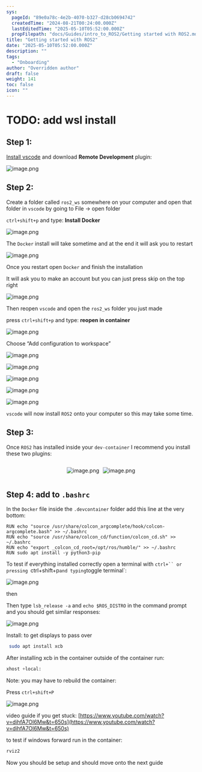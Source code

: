 ```yaml
---
sys:
  pageId: "89e0a78c-4e2b-4070-b327-d28cb0694742"
  createdTime: "2024-08-21T00:24:00.000Z"
  lastEditedTime: "2025-05-10T05:52:00.000Z"
  propFilepath: "docs/Guides/intro_to_ROS2/Getting started with ROS2.md"
title: "Getting started with ROS2"
date: "2025-05-10T05:52:00.000Z"
description: ""
tags:
  - "Onboarding"
author: "Overridden author"
draft: false
weight: 141
toc: false
icon: ""
---
```


# TODO: add wsl install

## Step 1:

[Install vscode](https://code.visualstudio.com/download) and download **Remote Development** plugin:

![image.png](https://prod-files-secure.s3.us-west-2.amazonaws.com/d518164a-d88e-44d1-a4ee-3adb3bd8bce0/efb52993-1881-4a40-b95e-6f020334f022/image.png?X-Amz-Algorithm=AWS4-HMAC-SHA256&X-Amz-Content-Sha256=UNSIGNED-PAYLOAD&X-Amz-Credential=ASIAZI2LB466Y7ZH66GJ%2F20250527%2Fus-west-2%2Fs3%2Faws4_request&X-Amz-Date=20250527T132446Z&X-Amz-Expires=3600&X-Amz-Security-Token=IQoJb3JpZ2luX2VjEJT%2F%2F%2F%2F%2F%2F%2F%2F%2F%2FwEaCXVzLXdlc3QtMiJGMEQCIDEtqC0qh1hJmi%2B9LBl47RrZoomUxR4O6jk4kVF4ucFNAiAExPxerP4OCqh1Ahna5YZtH1uYoAFPl0uSbpKZCP60lir%2FAwhdEAAaDDYzNzQyMzE4MzgwNSIMc%2BUi5tYNLxGWjvX3KtwD5jL3rhqn98JtqPsPxaAheWM19mMIeFNHz2chr5QmDFGwi8jIbar6GMuzYpbbR2wAHFAUWDz%2BWfCF%2FblpBsBDnY%2FvRuFUPGSS8El9Y7kqlu3N%2BYaFTxIZVBVawhpeLPFvBYk0jix7doO1HvK3uTmJHYANJXWu3cccRRY7WnkQ95Hj0pCTBDfk2Y46Ab8j8VFN3Fccdf8y84Yd6O%2BscLZGxNTJ70mNlZTmfYtU5YCzXiFGsenjDAsKNgIhdMEkkLAM%2BtiF211pzb9DrCj%2BxelvizQ1z0tk6sA7b5NrvAW9HtiQWw80RxZKRUNosk27UBZ6rfccdILrJ9UwaH%2BCL8FVljzAmZxEM63Qj82PjiWT3ly7t3AHAKT2%2FWOVE1iht4NEwQ92cRWdwWRDPTIHqZ504O27vG7EUP7wBVLISJJg8%2FXyx3XJB8De6DWY4es1j6EIoQqCPnk%2FJh2hU%2BwZHcIWbfoDDWyblCcs7FGOcV68EjZ1yrxttnJe1j%2F9BB5d8HN5fql8dkZkb2Tok7dTUoXDs7hTNsm3kmCbVygQPx3%2FwPyeXRF2aq%2BHToGphB8Up9vRNoygZz7SpxB9VtROsWTOB%2BqQcKHuNRb3y1qSM3klVHqQg0B5eRRMtRkecjQwj9XWwQY6pgHdiq3rKa453%2FcDxZpKGcxGFTwMq0ZEXiDCKfxhv8bmL%2BE%2BYpFJGV6W5bX%2BXRS5qC32r0N4MAMaq6aJJn3a%2F%2Fbh5J6EggkG8JsB2c9jO7bMzEUQiPL6zK72PVGoHBDhzP%2B6TgDi0dkszUtBrJzTASUyvZqEQhYhpO5v4EbxN3KnV4nWLnbJUeJpNlRz%2FjLDq7aOuP3dgU8PF7IxNO2nY8BY1j0QUZ6z&X-Amz-Signature=21c17b1d644ef7d174e843cc02e49f4cc00c00492f3a6b23cd8e41b48d338d9d&X-Amz-SignedHeaders=host&x-id=GetObject)

## Step 2:

Create a folder called `ros2_ws` somewhere on your computer and open that folder in `vscode` by going to File → open folder 

`ctrl+shift+p` and type: **Install Docker**

![image.png](https://prod-files-secure.s3.us-west-2.amazonaws.com/d518164a-d88e-44d1-a4ee-3adb3bd8bce0/2269dc0e-1cd5-47ff-bceb-c04ad9b2eab0/image.png?X-Amz-Algorithm=AWS4-HMAC-SHA256&X-Amz-Content-Sha256=UNSIGNED-PAYLOAD&X-Amz-Credential=ASIAZI2LB466Y7ZH66GJ%2F20250527%2Fus-west-2%2Fs3%2Faws4_request&X-Amz-Date=20250527T132446Z&X-Amz-Expires=3600&X-Amz-Security-Token=IQoJb3JpZ2luX2VjEJT%2F%2F%2F%2F%2F%2F%2F%2F%2F%2FwEaCXVzLXdlc3QtMiJGMEQCIDEtqC0qh1hJmi%2B9LBl47RrZoomUxR4O6jk4kVF4ucFNAiAExPxerP4OCqh1Ahna5YZtH1uYoAFPl0uSbpKZCP60lir%2FAwhdEAAaDDYzNzQyMzE4MzgwNSIMc%2BUi5tYNLxGWjvX3KtwD5jL3rhqn98JtqPsPxaAheWM19mMIeFNHz2chr5QmDFGwi8jIbar6GMuzYpbbR2wAHFAUWDz%2BWfCF%2FblpBsBDnY%2FvRuFUPGSS8El9Y7kqlu3N%2BYaFTxIZVBVawhpeLPFvBYk0jix7doO1HvK3uTmJHYANJXWu3cccRRY7WnkQ95Hj0pCTBDfk2Y46Ab8j8VFN3Fccdf8y84Yd6O%2BscLZGxNTJ70mNlZTmfYtU5YCzXiFGsenjDAsKNgIhdMEkkLAM%2BtiF211pzb9DrCj%2BxelvizQ1z0tk6sA7b5NrvAW9HtiQWw80RxZKRUNosk27UBZ6rfccdILrJ9UwaH%2BCL8FVljzAmZxEM63Qj82PjiWT3ly7t3AHAKT2%2FWOVE1iht4NEwQ92cRWdwWRDPTIHqZ504O27vG7EUP7wBVLISJJg8%2FXyx3XJB8De6DWY4es1j6EIoQqCPnk%2FJh2hU%2BwZHcIWbfoDDWyblCcs7FGOcV68EjZ1yrxttnJe1j%2F9BB5d8HN5fql8dkZkb2Tok7dTUoXDs7hTNsm3kmCbVygQPx3%2FwPyeXRF2aq%2BHToGphB8Up9vRNoygZz7SpxB9VtROsWTOB%2BqQcKHuNRb3y1qSM3klVHqQg0B5eRRMtRkecjQwj9XWwQY6pgHdiq3rKa453%2FcDxZpKGcxGFTwMq0ZEXiDCKfxhv8bmL%2BE%2BYpFJGV6W5bX%2BXRS5qC32r0N4MAMaq6aJJn3a%2F%2Fbh5J6EggkG8JsB2c9jO7bMzEUQiPL6zK72PVGoHBDhzP%2B6TgDi0dkszUtBrJzTASUyvZqEQhYhpO5v4EbxN3KnV4nWLnbJUeJpNlRz%2FjLDq7aOuP3dgU8PF7IxNO2nY8BY1j0QUZ6z&X-Amz-Signature=8ef9f46258c3f1a315fe129cf5edda89b530ab72203b03db8f36225ded046305&X-Amz-SignedHeaders=host&x-id=GetObject)

The `Docker` install will take sometime and at the end it will ask you to restart

![image.png](https://prod-files-secure.s3.us-west-2.amazonaws.com/d518164a-d88e-44d1-a4ee-3adb3bd8bce0/ed233f78-be33-4b1f-b89c-9c346c0e961e/image.png?X-Amz-Algorithm=AWS4-HMAC-SHA256&X-Amz-Content-Sha256=UNSIGNED-PAYLOAD&X-Amz-Credential=ASIAZI2LB466Y7ZH66GJ%2F20250527%2Fus-west-2%2Fs3%2Faws4_request&X-Amz-Date=20250527T132446Z&X-Amz-Expires=3600&X-Amz-Security-Token=IQoJb3JpZ2luX2VjEJT%2F%2F%2F%2F%2F%2F%2F%2F%2F%2FwEaCXVzLXdlc3QtMiJGMEQCIDEtqC0qh1hJmi%2B9LBl47RrZoomUxR4O6jk4kVF4ucFNAiAExPxerP4OCqh1Ahna5YZtH1uYoAFPl0uSbpKZCP60lir%2FAwhdEAAaDDYzNzQyMzE4MzgwNSIMc%2BUi5tYNLxGWjvX3KtwD5jL3rhqn98JtqPsPxaAheWM19mMIeFNHz2chr5QmDFGwi8jIbar6GMuzYpbbR2wAHFAUWDz%2BWfCF%2FblpBsBDnY%2FvRuFUPGSS8El9Y7kqlu3N%2BYaFTxIZVBVawhpeLPFvBYk0jix7doO1HvK3uTmJHYANJXWu3cccRRY7WnkQ95Hj0pCTBDfk2Y46Ab8j8VFN3Fccdf8y84Yd6O%2BscLZGxNTJ70mNlZTmfYtU5YCzXiFGsenjDAsKNgIhdMEkkLAM%2BtiF211pzb9DrCj%2BxelvizQ1z0tk6sA7b5NrvAW9HtiQWw80RxZKRUNosk27UBZ6rfccdILrJ9UwaH%2BCL8FVljzAmZxEM63Qj82PjiWT3ly7t3AHAKT2%2FWOVE1iht4NEwQ92cRWdwWRDPTIHqZ504O27vG7EUP7wBVLISJJg8%2FXyx3XJB8De6DWY4es1j6EIoQqCPnk%2FJh2hU%2BwZHcIWbfoDDWyblCcs7FGOcV68EjZ1yrxttnJe1j%2F9BB5d8HN5fql8dkZkb2Tok7dTUoXDs7hTNsm3kmCbVygQPx3%2FwPyeXRF2aq%2BHToGphB8Up9vRNoygZz7SpxB9VtROsWTOB%2BqQcKHuNRb3y1qSM3klVHqQg0B5eRRMtRkecjQwj9XWwQY6pgHdiq3rKa453%2FcDxZpKGcxGFTwMq0ZEXiDCKfxhv8bmL%2BE%2BYpFJGV6W5bX%2BXRS5qC32r0N4MAMaq6aJJn3a%2F%2Fbh5J6EggkG8JsB2c9jO7bMzEUQiPL6zK72PVGoHBDhzP%2B6TgDi0dkszUtBrJzTASUyvZqEQhYhpO5v4EbxN3KnV4nWLnbJUeJpNlRz%2FjLDq7aOuP3dgU8PF7IxNO2nY8BY1j0QUZ6z&X-Amz-Signature=99c16738d809d1e69650c9eb35be0a5a2e7f6564c901c2bcd23c60c5e454dfc7&X-Amz-SignedHeaders=host&x-id=GetObject)

Once you restart open `Docker` and finish the installation

It will ask you to make an account but you can just press skip on the top right

![image.png](https://prod-files-secure.s3.us-west-2.amazonaws.com/d518164a-d88e-44d1-a4ee-3adb3bd8bce0/21010ad9-1659-4fd9-9f59-9932a09b2a3d/image.png?X-Amz-Algorithm=AWS4-HMAC-SHA256&X-Amz-Content-Sha256=UNSIGNED-PAYLOAD&X-Amz-Credential=ASIAZI2LB466Y7ZH66GJ%2F20250527%2Fus-west-2%2Fs3%2Faws4_request&X-Amz-Date=20250527T132446Z&X-Amz-Expires=3600&X-Amz-Security-Token=IQoJb3JpZ2luX2VjEJT%2F%2F%2F%2F%2F%2F%2F%2F%2F%2FwEaCXVzLXdlc3QtMiJGMEQCIDEtqC0qh1hJmi%2B9LBl47RrZoomUxR4O6jk4kVF4ucFNAiAExPxerP4OCqh1Ahna5YZtH1uYoAFPl0uSbpKZCP60lir%2FAwhdEAAaDDYzNzQyMzE4MzgwNSIMc%2BUi5tYNLxGWjvX3KtwD5jL3rhqn98JtqPsPxaAheWM19mMIeFNHz2chr5QmDFGwi8jIbar6GMuzYpbbR2wAHFAUWDz%2BWfCF%2FblpBsBDnY%2FvRuFUPGSS8El9Y7kqlu3N%2BYaFTxIZVBVawhpeLPFvBYk0jix7doO1HvK3uTmJHYANJXWu3cccRRY7WnkQ95Hj0pCTBDfk2Y46Ab8j8VFN3Fccdf8y84Yd6O%2BscLZGxNTJ70mNlZTmfYtU5YCzXiFGsenjDAsKNgIhdMEkkLAM%2BtiF211pzb9DrCj%2BxelvizQ1z0tk6sA7b5NrvAW9HtiQWw80RxZKRUNosk27UBZ6rfccdILrJ9UwaH%2BCL8FVljzAmZxEM63Qj82PjiWT3ly7t3AHAKT2%2FWOVE1iht4NEwQ92cRWdwWRDPTIHqZ504O27vG7EUP7wBVLISJJg8%2FXyx3XJB8De6DWY4es1j6EIoQqCPnk%2FJh2hU%2BwZHcIWbfoDDWyblCcs7FGOcV68EjZ1yrxttnJe1j%2F9BB5d8HN5fql8dkZkb2Tok7dTUoXDs7hTNsm3kmCbVygQPx3%2FwPyeXRF2aq%2BHToGphB8Up9vRNoygZz7SpxB9VtROsWTOB%2BqQcKHuNRb3y1qSM3klVHqQg0B5eRRMtRkecjQwj9XWwQY6pgHdiq3rKa453%2FcDxZpKGcxGFTwMq0ZEXiDCKfxhv8bmL%2BE%2BYpFJGV6W5bX%2BXRS5qC32r0N4MAMaq6aJJn3a%2F%2Fbh5J6EggkG8JsB2c9jO7bMzEUQiPL6zK72PVGoHBDhzP%2B6TgDi0dkszUtBrJzTASUyvZqEQhYhpO5v4EbxN3KnV4nWLnbJUeJpNlRz%2FjLDq7aOuP3dgU8PF7IxNO2nY8BY1j0QUZ6z&X-Amz-Signature=b819cf40d87e32d5ce663cc6b4eea0a69176fccd2956683e7856e28ef5333f0d&X-Amz-SignedHeaders=host&x-id=GetObject)

Then reopen `vscode` and open the `ros2_ws` folder you just made

press `ctrl+shift+p` and type: **reopen in container**

![image.png](https://prod-files-secure.s3.us-west-2.amazonaws.com/d518164a-d88e-44d1-a4ee-3adb3bd8bce0/4e93b8c2-41ad-488c-8095-c74205196118/image.png?X-Amz-Algorithm=AWS4-HMAC-SHA256&X-Amz-Content-Sha256=UNSIGNED-PAYLOAD&X-Amz-Credential=ASIAZI2LB466Y7ZH66GJ%2F20250527%2Fus-west-2%2Fs3%2Faws4_request&X-Amz-Date=20250527T132446Z&X-Amz-Expires=3600&X-Amz-Security-Token=IQoJb3JpZ2luX2VjEJT%2F%2F%2F%2F%2F%2F%2F%2F%2F%2FwEaCXVzLXdlc3QtMiJGMEQCIDEtqC0qh1hJmi%2B9LBl47RrZoomUxR4O6jk4kVF4ucFNAiAExPxerP4OCqh1Ahna5YZtH1uYoAFPl0uSbpKZCP60lir%2FAwhdEAAaDDYzNzQyMzE4MzgwNSIMc%2BUi5tYNLxGWjvX3KtwD5jL3rhqn98JtqPsPxaAheWM19mMIeFNHz2chr5QmDFGwi8jIbar6GMuzYpbbR2wAHFAUWDz%2BWfCF%2FblpBsBDnY%2FvRuFUPGSS8El9Y7kqlu3N%2BYaFTxIZVBVawhpeLPFvBYk0jix7doO1HvK3uTmJHYANJXWu3cccRRY7WnkQ95Hj0pCTBDfk2Y46Ab8j8VFN3Fccdf8y84Yd6O%2BscLZGxNTJ70mNlZTmfYtU5YCzXiFGsenjDAsKNgIhdMEkkLAM%2BtiF211pzb9DrCj%2BxelvizQ1z0tk6sA7b5NrvAW9HtiQWw80RxZKRUNosk27UBZ6rfccdILrJ9UwaH%2BCL8FVljzAmZxEM63Qj82PjiWT3ly7t3AHAKT2%2FWOVE1iht4NEwQ92cRWdwWRDPTIHqZ504O27vG7EUP7wBVLISJJg8%2FXyx3XJB8De6DWY4es1j6EIoQqCPnk%2FJh2hU%2BwZHcIWbfoDDWyblCcs7FGOcV68EjZ1yrxttnJe1j%2F9BB5d8HN5fql8dkZkb2Tok7dTUoXDs7hTNsm3kmCbVygQPx3%2FwPyeXRF2aq%2BHToGphB8Up9vRNoygZz7SpxB9VtROsWTOB%2BqQcKHuNRb3y1qSM3klVHqQg0B5eRRMtRkecjQwj9XWwQY6pgHdiq3rKa453%2FcDxZpKGcxGFTwMq0ZEXiDCKfxhv8bmL%2BE%2BYpFJGV6W5bX%2BXRS5qC32r0N4MAMaq6aJJn3a%2F%2Fbh5J6EggkG8JsB2c9jO7bMzEUQiPL6zK72PVGoHBDhzP%2B6TgDi0dkszUtBrJzTASUyvZqEQhYhpO5v4EbxN3KnV4nWLnbJUeJpNlRz%2FjLDq7aOuP3dgU8PF7IxNO2nY8BY1j0QUZ6z&X-Amz-Signature=95e6cbcaebe23dfbe3bdc21b3b091e419e450662a59d579d359489e57c6d04b6&X-Amz-SignedHeaders=host&x-id=GetObject)

Choose “Add configuration to workspace”

![image.png](https://prod-files-secure.s3.us-west-2.amazonaws.com/d518164a-d88e-44d1-a4ee-3adb3bd8bce0/9560b282-5060-4989-ba37-97e7b2c22476/image.png?X-Amz-Algorithm=AWS4-HMAC-SHA256&X-Amz-Content-Sha256=UNSIGNED-PAYLOAD&X-Amz-Credential=ASIAZI2LB466Y7ZH66GJ%2F20250527%2Fus-west-2%2Fs3%2Faws4_request&X-Amz-Date=20250527T132446Z&X-Amz-Expires=3600&X-Amz-Security-Token=IQoJb3JpZ2luX2VjEJT%2F%2F%2F%2F%2F%2F%2F%2F%2F%2FwEaCXVzLXdlc3QtMiJGMEQCIDEtqC0qh1hJmi%2B9LBl47RrZoomUxR4O6jk4kVF4ucFNAiAExPxerP4OCqh1Ahna5YZtH1uYoAFPl0uSbpKZCP60lir%2FAwhdEAAaDDYzNzQyMzE4MzgwNSIMc%2BUi5tYNLxGWjvX3KtwD5jL3rhqn98JtqPsPxaAheWM19mMIeFNHz2chr5QmDFGwi8jIbar6GMuzYpbbR2wAHFAUWDz%2BWfCF%2FblpBsBDnY%2FvRuFUPGSS8El9Y7kqlu3N%2BYaFTxIZVBVawhpeLPFvBYk0jix7doO1HvK3uTmJHYANJXWu3cccRRY7WnkQ95Hj0pCTBDfk2Y46Ab8j8VFN3Fccdf8y84Yd6O%2BscLZGxNTJ70mNlZTmfYtU5YCzXiFGsenjDAsKNgIhdMEkkLAM%2BtiF211pzb9DrCj%2BxelvizQ1z0tk6sA7b5NrvAW9HtiQWw80RxZKRUNosk27UBZ6rfccdILrJ9UwaH%2BCL8FVljzAmZxEM63Qj82PjiWT3ly7t3AHAKT2%2FWOVE1iht4NEwQ92cRWdwWRDPTIHqZ504O27vG7EUP7wBVLISJJg8%2FXyx3XJB8De6DWY4es1j6EIoQqCPnk%2FJh2hU%2BwZHcIWbfoDDWyblCcs7FGOcV68EjZ1yrxttnJe1j%2F9BB5d8HN5fql8dkZkb2Tok7dTUoXDs7hTNsm3kmCbVygQPx3%2FwPyeXRF2aq%2BHToGphB8Up9vRNoygZz7SpxB9VtROsWTOB%2BqQcKHuNRb3y1qSM3klVHqQg0B5eRRMtRkecjQwj9XWwQY6pgHdiq3rKa453%2FcDxZpKGcxGFTwMq0ZEXiDCKfxhv8bmL%2BE%2BYpFJGV6W5bX%2BXRS5qC32r0N4MAMaq6aJJn3a%2F%2Fbh5J6EggkG8JsB2c9jO7bMzEUQiPL6zK72PVGoHBDhzP%2B6TgDi0dkszUtBrJzTASUyvZqEQhYhpO5v4EbxN3KnV4nWLnbJUeJpNlRz%2FjLDq7aOuP3dgU8PF7IxNO2nY8BY1j0QUZ6z&X-Amz-Signature=3d97df6ee66ec187739742893deb178b3653b1ce13742004e571361bc7df0de3&X-Amz-SignedHeaders=host&x-id=GetObject)

![image.png](https://prod-files-secure.s3.us-west-2.amazonaws.com/d518164a-d88e-44d1-a4ee-3adb3bd8bce0/2ee63f81-886b-48e8-a553-dc6e5eac99e4/image.png?X-Amz-Algorithm=AWS4-HMAC-SHA256&X-Amz-Content-Sha256=UNSIGNED-PAYLOAD&X-Amz-Credential=ASIAZI2LB466Y7ZH66GJ%2F20250527%2Fus-west-2%2Fs3%2Faws4_request&X-Amz-Date=20250527T132446Z&X-Amz-Expires=3600&X-Amz-Security-Token=IQoJb3JpZ2luX2VjEJT%2F%2F%2F%2F%2F%2F%2F%2F%2F%2FwEaCXVzLXdlc3QtMiJGMEQCIDEtqC0qh1hJmi%2B9LBl47RrZoomUxR4O6jk4kVF4ucFNAiAExPxerP4OCqh1Ahna5YZtH1uYoAFPl0uSbpKZCP60lir%2FAwhdEAAaDDYzNzQyMzE4MzgwNSIMc%2BUi5tYNLxGWjvX3KtwD5jL3rhqn98JtqPsPxaAheWM19mMIeFNHz2chr5QmDFGwi8jIbar6GMuzYpbbR2wAHFAUWDz%2BWfCF%2FblpBsBDnY%2FvRuFUPGSS8El9Y7kqlu3N%2BYaFTxIZVBVawhpeLPFvBYk0jix7doO1HvK3uTmJHYANJXWu3cccRRY7WnkQ95Hj0pCTBDfk2Y46Ab8j8VFN3Fccdf8y84Yd6O%2BscLZGxNTJ70mNlZTmfYtU5YCzXiFGsenjDAsKNgIhdMEkkLAM%2BtiF211pzb9DrCj%2BxelvizQ1z0tk6sA7b5NrvAW9HtiQWw80RxZKRUNosk27UBZ6rfccdILrJ9UwaH%2BCL8FVljzAmZxEM63Qj82PjiWT3ly7t3AHAKT2%2FWOVE1iht4NEwQ92cRWdwWRDPTIHqZ504O27vG7EUP7wBVLISJJg8%2FXyx3XJB8De6DWY4es1j6EIoQqCPnk%2FJh2hU%2BwZHcIWbfoDDWyblCcs7FGOcV68EjZ1yrxttnJe1j%2F9BB5d8HN5fql8dkZkb2Tok7dTUoXDs7hTNsm3kmCbVygQPx3%2FwPyeXRF2aq%2BHToGphB8Up9vRNoygZz7SpxB9VtROsWTOB%2BqQcKHuNRb3y1qSM3klVHqQg0B5eRRMtRkecjQwj9XWwQY6pgHdiq3rKa453%2FcDxZpKGcxGFTwMq0ZEXiDCKfxhv8bmL%2BE%2BYpFJGV6W5bX%2BXRS5qC32r0N4MAMaq6aJJn3a%2F%2Fbh5J6EggkG8JsB2c9jO7bMzEUQiPL6zK72PVGoHBDhzP%2B6TgDi0dkszUtBrJzTASUyvZqEQhYhpO5v4EbxN3KnV4nWLnbJUeJpNlRz%2FjLDq7aOuP3dgU8PF7IxNO2nY8BY1j0QUZ6z&X-Amz-Signature=1dbc322b3def7ce79f6478d158b769c581c97706d24196f5256f88119e68ac27&X-Amz-SignedHeaders=host&x-id=GetObject)

![image.png](https://prod-files-secure.s3.us-west-2.amazonaws.com/d518164a-d88e-44d1-a4ee-3adb3bd8bce0/ae1580b2-b048-407e-aed9-b584224a7a04/image.png?X-Amz-Algorithm=AWS4-HMAC-SHA256&X-Amz-Content-Sha256=UNSIGNED-PAYLOAD&X-Amz-Credential=ASIAZI2LB466Y7ZH66GJ%2F20250527%2Fus-west-2%2Fs3%2Faws4_request&X-Amz-Date=20250527T132446Z&X-Amz-Expires=3600&X-Amz-Security-Token=IQoJb3JpZ2luX2VjEJT%2F%2F%2F%2F%2F%2F%2F%2F%2F%2FwEaCXVzLXdlc3QtMiJGMEQCIDEtqC0qh1hJmi%2B9LBl47RrZoomUxR4O6jk4kVF4ucFNAiAExPxerP4OCqh1Ahna5YZtH1uYoAFPl0uSbpKZCP60lir%2FAwhdEAAaDDYzNzQyMzE4MzgwNSIMc%2BUi5tYNLxGWjvX3KtwD5jL3rhqn98JtqPsPxaAheWM19mMIeFNHz2chr5QmDFGwi8jIbar6GMuzYpbbR2wAHFAUWDz%2BWfCF%2FblpBsBDnY%2FvRuFUPGSS8El9Y7kqlu3N%2BYaFTxIZVBVawhpeLPFvBYk0jix7doO1HvK3uTmJHYANJXWu3cccRRY7WnkQ95Hj0pCTBDfk2Y46Ab8j8VFN3Fccdf8y84Yd6O%2BscLZGxNTJ70mNlZTmfYtU5YCzXiFGsenjDAsKNgIhdMEkkLAM%2BtiF211pzb9DrCj%2BxelvizQ1z0tk6sA7b5NrvAW9HtiQWw80RxZKRUNosk27UBZ6rfccdILrJ9UwaH%2BCL8FVljzAmZxEM63Qj82PjiWT3ly7t3AHAKT2%2FWOVE1iht4NEwQ92cRWdwWRDPTIHqZ504O27vG7EUP7wBVLISJJg8%2FXyx3XJB8De6DWY4es1j6EIoQqCPnk%2FJh2hU%2BwZHcIWbfoDDWyblCcs7FGOcV68EjZ1yrxttnJe1j%2F9BB5d8HN5fql8dkZkb2Tok7dTUoXDs7hTNsm3kmCbVygQPx3%2FwPyeXRF2aq%2BHToGphB8Up9vRNoygZz7SpxB9VtROsWTOB%2BqQcKHuNRb3y1qSM3klVHqQg0B5eRRMtRkecjQwj9XWwQY6pgHdiq3rKa453%2FcDxZpKGcxGFTwMq0ZEXiDCKfxhv8bmL%2BE%2BYpFJGV6W5bX%2BXRS5qC32r0N4MAMaq6aJJn3a%2F%2Fbh5J6EggkG8JsB2c9jO7bMzEUQiPL6zK72PVGoHBDhzP%2B6TgDi0dkszUtBrJzTASUyvZqEQhYhpO5v4EbxN3KnV4nWLnbJUeJpNlRz%2FjLDq7aOuP3dgU8PF7IxNO2nY8BY1j0QUZ6z&X-Amz-Signature=d0648e4d6241d63adc7b5cbba55a47da1cfd6d5bca7cfc14b08c19075d035ef3&X-Amz-SignedHeaders=host&x-id=GetObject)

![image.png](https://prod-files-secure.s3.us-west-2.amazonaws.com/d518164a-d88e-44d1-a4ee-3adb3bd8bce0/53255b28-f75e-430f-b9e3-c0ac8577e42b/image.png?X-Amz-Algorithm=AWS4-HMAC-SHA256&X-Amz-Content-Sha256=UNSIGNED-PAYLOAD&X-Amz-Credential=ASIAZI2LB466Y7ZH66GJ%2F20250527%2Fus-west-2%2Fs3%2Faws4_request&X-Amz-Date=20250527T132446Z&X-Amz-Expires=3600&X-Amz-Security-Token=IQoJb3JpZ2luX2VjEJT%2F%2F%2F%2F%2F%2F%2F%2F%2F%2FwEaCXVzLXdlc3QtMiJGMEQCIDEtqC0qh1hJmi%2B9LBl47RrZoomUxR4O6jk4kVF4ucFNAiAExPxerP4OCqh1Ahna5YZtH1uYoAFPl0uSbpKZCP60lir%2FAwhdEAAaDDYzNzQyMzE4MzgwNSIMc%2BUi5tYNLxGWjvX3KtwD5jL3rhqn98JtqPsPxaAheWM19mMIeFNHz2chr5QmDFGwi8jIbar6GMuzYpbbR2wAHFAUWDz%2BWfCF%2FblpBsBDnY%2FvRuFUPGSS8El9Y7kqlu3N%2BYaFTxIZVBVawhpeLPFvBYk0jix7doO1HvK3uTmJHYANJXWu3cccRRY7WnkQ95Hj0pCTBDfk2Y46Ab8j8VFN3Fccdf8y84Yd6O%2BscLZGxNTJ70mNlZTmfYtU5YCzXiFGsenjDAsKNgIhdMEkkLAM%2BtiF211pzb9DrCj%2BxelvizQ1z0tk6sA7b5NrvAW9HtiQWw80RxZKRUNosk27UBZ6rfccdILrJ9UwaH%2BCL8FVljzAmZxEM63Qj82PjiWT3ly7t3AHAKT2%2FWOVE1iht4NEwQ92cRWdwWRDPTIHqZ504O27vG7EUP7wBVLISJJg8%2FXyx3XJB8De6DWY4es1j6EIoQqCPnk%2FJh2hU%2BwZHcIWbfoDDWyblCcs7FGOcV68EjZ1yrxttnJe1j%2F9BB5d8HN5fql8dkZkb2Tok7dTUoXDs7hTNsm3kmCbVygQPx3%2FwPyeXRF2aq%2BHToGphB8Up9vRNoygZz7SpxB9VtROsWTOB%2BqQcKHuNRb3y1qSM3klVHqQg0B5eRRMtRkecjQwj9XWwQY6pgHdiq3rKa453%2FcDxZpKGcxGFTwMq0ZEXiDCKfxhv8bmL%2BE%2BYpFJGV6W5bX%2BXRS5qC32r0N4MAMaq6aJJn3a%2F%2Fbh5J6EggkG8JsB2c9jO7bMzEUQiPL6zK72PVGoHBDhzP%2B6TgDi0dkszUtBrJzTASUyvZqEQhYhpO5v4EbxN3KnV4nWLnbJUeJpNlRz%2FjLDq7aOuP3dgU8PF7IxNO2nY8BY1j0QUZ6z&X-Amz-Signature=54454dfcfb74cfb7d356b1c846669c819ed67f53e9f30d2301fca3b29f851ec2&X-Amz-SignedHeaders=host&x-id=GetObject)

![image.png](https://prod-files-secure.s3.us-west-2.amazonaws.com/d518164a-d88e-44d1-a4ee-3adb3bd8bce0/7c562767-5af9-4ffb-97d1-327bcdf4ee00/image.png?X-Amz-Algorithm=AWS4-HMAC-SHA256&X-Amz-Content-Sha256=UNSIGNED-PAYLOAD&X-Amz-Credential=ASIAZI2LB466Y7ZH66GJ%2F20250527%2Fus-west-2%2Fs3%2Faws4_request&X-Amz-Date=20250527T132446Z&X-Amz-Expires=3600&X-Amz-Security-Token=IQoJb3JpZ2luX2VjEJT%2F%2F%2F%2F%2F%2F%2F%2F%2F%2FwEaCXVzLXdlc3QtMiJGMEQCIDEtqC0qh1hJmi%2B9LBl47RrZoomUxR4O6jk4kVF4ucFNAiAExPxerP4OCqh1Ahna5YZtH1uYoAFPl0uSbpKZCP60lir%2FAwhdEAAaDDYzNzQyMzE4MzgwNSIMc%2BUi5tYNLxGWjvX3KtwD5jL3rhqn98JtqPsPxaAheWM19mMIeFNHz2chr5QmDFGwi8jIbar6GMuzYpbbR2wAHFAUWDz%2BWfCF%2FblpBsBDnY%2FvRuFUPGSS8El9Y7kqlu3N%2BYaFTxIZVBVawhpeLPFvBYk0jix7doO1HvK3uTmJHYANJXWu3cccRRY7WnkQ95Hj0pCTBDfk2Y46Ab8j8VFN3Fccdf8y84Yd6O%2BscLZGxNTJ70mNlZTmfYtU5YCzXiFGsenjDAsKNgIhdMEkkLAM%2BtiF211pzb9DrCj%2BxelvizQ1z0tk6sA7b5NrvAW9HtiQWw80RxZKRUNosk27UBZ6rfccdILrJ9UwaH%2BCL8FVljzAmZxEM63Qj82PjiWT3ly7t3AHAKT2%2FWOVE1iht4NEwQ92cRWdwWRDPTIHqZ504O27vG7EUP7wBVLISJJg8%2FXyx3XJB8De6DWY4es1j6EIoQqCPnk%2FJh2hU%2BwZHcIWbfoDDWyblCcs7FGOcV68EjZ1yrxttnJe1j%2F9BB5d8HN5fql8dkZkb2Tok7dTUoXDs7hTNsm3kmCbVygQPx3%2FwPyeXRF2aq%2BHToGphB8Up9vRNoygZz7SpxB9VtROsWTOB%2BqQcKHuNRb3y1qSM3klVHqQg0B5eRRMtRkecjQwj9XWwQY6pgHdiq3rKa453%2FcDxZpKGcxGFTwMq0ZEXiDCKfxhv8bmL%2BE%2BYpFJGV6W5bX%2BXRS5qC32r0N4MAMaq6aJJn3a%2F%2Fbh5J6EggkG8JsB2c9jO7bMzEUQiPL6zK72PVGoHBDhzP%2B6TgDi0dkszUtBrJzTASUyvZqEQhYhpO5v4EbxN3KnV4nWLnbJUeJpNlRz%2FjLDq7aOuP3dgU8PF7IxNO2nY8BY1j0QUZ6z&X-Amz-Signature=9d0eb326376a2ebd12af8223dc851c5e810388c9283c4bc371aad8b0fa4878c7&X-Amz-SignedHeaders=host&x-id=GetObject)

`vscode` will now install `ROS2` onto your computer so this may take some time.

## Step 3:

Once `ROS2` has installed inside your `dev-container` I recommend you install these two plugins:

<div style="display: flex;flex-direction: row; column-gap:10px; max-width: 630px;justify-content: center;">
<div>

![image.png](https://prod-files-secure.s3.us-west-2.amazonaws.com/d518164a-d88e-44d1-a4ee-3adb3bd8bce0/3fc3d550-5a54-4ba1-ba6b-faa01cdb7369/image.png?X-Amz-Algorithm=AWS4-HMAC-SHA256&X-Amz-Content-Sha256=UNSIGNED-PAYLOAD&X-Amz-Credential=ASIAZI2LB4664YJU5PGG%2F20250527%2Fus-west-2%2Fs3%2Faws4_request&X-Amz-Date=20250527T132449Z&X-Amz-Expires=3600&X-Amz-Security-Token=IQoJb3JpZ2luX2VjEJT%2F%2F%2F%2F%2F%2F%2F%2F%2F%2FwEaCXVzLXdlc3QtMiJHMEUCIDtzaVJbYdOPBQfXYH2SiCxA%2BMyPHS8HrCgo1x5XhSiEAiEA%2Bl%2Fyn4VPkEaN1VIMwm9qTkAcath%2BgHWUk57meWcjA%2B0q%2FwMIXRAAGgw2Mzc0MjMxODM4MDUiDAFatHcDsk7w1%2BtK9ircA%2BxRPHMVoUkfWcgGd2cvqI37lT56MmyLrqqMFRlfwiNo3sLueXJpM2MAOC26kzatM9almfe1zlzwi8kTvT2%2FBkiVhNQAGudcCTt2Wd%2FyK46NIEwTn9phaR%2FNEP7uVcc%2Fcwu7MHeI1rMZVYuQCbexqddNu6W6bZDLngJwbtW6l5ZEOF6dqX9k4qOYTHVtikjT1mODE1rdPuKhcZTiX6VWnRIgSIOmb%2Fefs5G8w4rr8N%2FTMfLJNlhwfAH03E61Kh%2BZLLAsvE3%2BXjGkrCeyasObPcCkpBDP8eUOaIdmHpIvRRFUOV5i5LThhQN7f9kXSh8INWO1EvFYM%2F2uVwSZI6UmavQqwfyAVed7O%2FlOorijP6gh9ChLbXaS%2ByO%2FgUePPsz9thNYS8zwEtWE8wUFXbvEuPDLbzrpFkQmhdg8h1qm%2Bd3S4lQSiK24adyr9Ni6%2BflmsYhWxJxvJQBzC%2Bu%2BIsFSFhaISwpVN6WVtKeivdCENqCooy%2BHhyQiGwW1C83LP4TUreWUESGT0feYIFCzroujaJsfFwAPzyPf5%2F0BIcKS98xtwHEkyATQPd0evLTkjGrW19rAGkR0LU1vq4tVl68pPZBxlv%2Bh7K1v6hmBGHWxsG1z3Mx4%2FqBXqkpl2hxoMLTU1sEGOqUBSpKS5hwu580d5buFvuqT%2BGLnKva6wfZZPje4kbH4Ha5qRJ1cnuSpSjdDJ0IA%2BNwO7F%2B05zonvz78gMcaPDqAlKZUcyqTyxc4d4ckd4rfNOqW9k2PNGK1mF4yRrLl%2BmdVNDjEOVa6To1T6fWRbe2KuwGgrMoXnGtuWyZterwgMWw5ARz%2BPfat%2FgZnT5hahWiglLG4Smpe374XcLRAAXktaLf3NAI9&X-Amz-Signature=6930fd4654e07b8bedd5096d58773729fd4de16f0f78306748cef86e23e64ba5&X-Amz-SignedHeaders=host&x-id=GetObject)

</div>
<div>

![image.png](https://prod-files-secure.s3.us-west-2.amazonaws.com/d518164a-d88e-44d1-a4ee-3adb3bd8bce0/d994cc66-13c2-4093-a5a3-f84cf4601a82/image.png?X-Amz-Algorithm=AWS4-HMAC-SHA256&X-Amz-Content-Sha256=UNSIGNED-PAYLOAD&X-Amz-Credential=ASIAZI2LB466TWC5OMXW%2F20250527%2Fus-west-2%2Fs3%2Faws4_request&X-Amz-Date=20250527T132449Z&X-Amz-Expires=3600&X-Amz-Security-Token=IQoJb3JpZ2luX2VjEJT%2F%2F%2F%2F%2F%2F%2F%2F%2F%2FwEaCXVzLXdlc3QtMiJHMEUCIBLAqGq%2BYXDKR5ZB8FghpB2bVsZFs6pnOIT7RtkSttkbAiEAstoCMxfAuvAOfYVw%2BU5UX4v%2FsRMYokp3eizViI66chEq%2FwMIXRAAGgw2Mzc0MjMxODM4MDUiDDX25Z218Xb3KprL8yrcAy6FQCqq0Vgtfj1tJcx8zntIVE19OMOjxTM%2BuwoEFXWBXL3DZLFDAqqcihF%2BHMWrs98aA0oalAFXG3paf91aAxmw%2BEnNZddOB%2FOuXQqjmmSBAEJER8gWPnClFA8%2BicWyP2x9X%2Bx9JU45xx9LVWAWXRyQtSjiN0N%2BLJqVflxJ7vksYowI0sayKkBrlUEWOCAXS7QfbHMEtVNzTbN1XGo2UkP24n5bNklFyXmwe3TyQBT%2BwRQWmFrFNEKBptWWghNZHrsJ7%2Bdv57MDAntFTMSdIlrutQbappG6Q5aGdxMkkcX5IBb1p5OCFmaGUkPi1M7fSe7EGU%2Bvec36CKahzvetcZ%2Fx1fRTxVyxPOAVFjFDl2bFLgZjgI1cpH2ULECHfQWrhxgDc%2F%2BLz5QM31xdt9RAclm5ac5uFB3V1TSqatAOCoHMfdL1G6VHXJAODf2K2sqSbd6EEWUnXU7erK3RrTtt%2BUHS6dPd1PMNb02Yv0tYkWSzzBMF1pWutInAzBEXvEjnSYsnYniqr%2Bm%2BvCJx0HXVNZMigQp3CR2I7YS7Ho%2FxNfkZejHXvFYuIpFXncwh1rouYB6wCF17HoJXELxeqqvp89YoBEIJyR9J8tP4CtrpvZ0Q9AYje%2F%2B6k%2B26po2wMI%2FV1sEGOqUBS32qSPsknPLmhze%2BYTWoI3Ci7lyc5m%2FGiBil0Da%2Bc0pkiDQllaNe8cRwu0KPwWMABUf3DZv32m%2Fym1KF8dFXOzFEEjuSyE01EsBbhppoQruKxa6ggcKzx1Tt0duVyCakdLba9me6LykXMMAfGsfaWr44qCIZfu%2F9BhyLy4RapBRG0ZqjbGFw6e1s2Kll58Zuo%2Fwd9xES%2F5Wnm4djcBqCE8oX4TAs&X-Amz-Signature=e5a40d203890930430cb3faa78ca6e29dcde15088011658693d7d4c268f97cad&X-Amz-SignedHeaders=host&x-id=GetObject)

</div>
</div>

## Step 4: add to `.bashrc`

In the `Docker` file inside the `.devcontainer` folder add this line at the very bottom: 

```docker
RUN echo "source /usr/share/colcon_argcomplete/hook/colcon-argcomplete.bash" >> ~/.bashrc
RUN echo "source /usr/share/colcon_cd/function/colcon_cd.sh" >> ~/.bashrc
RUN echo "export _colcon_cd_root=/opt/ros/humble/" >> ~/.bashrc
RUN sudo apt install -y python3-pip 
```

To test if everything installed correctly open a terminal with `ctrl+`` or pressing `ctrl+shift+p` and typing `toggle terminal`:

![image.png](https://prod-files-secure.s3.us-west-2.amazonaws.com/d518164a-d88e-44d1-a4ee-3adb3bd8bce0/6a4943d8-b04e-4c02-9a58-775f3384d1a5/image.png?X-Amz-Algorithm=AWS4-HMAC-SHA256&X-Amz-Content-Sha256=UNSIGNED-PAYLOAD&X-Amz-Credential=ASIAZI2LB466Y7ZH66GJ%2F20250527%2Fus-west-2%2Fs3%2Faws4_request&X-Amz-Date=20250527T132446Z&X-Amz-Expires=3600&X-Amz-Security-Token=IQoJb3JpZ2luX2VjEJT%2F%2F%2F%2F%2F%2F%2F%2F%2F%2FwEaCXVzLXdlc3QtMiJGMEQCIDEtqC0qh1hJmi%2B9LBl47RrZoomUxR4O6jk4kVF4ucFNAiAExPxerP4OCqh1Ahna5YZtH1uYoAFPl0uSbpKZCP60lir%2FAwhdEAAaDDYzNzQyMzE4MzgwNSIMc%2BUi5tYNLxGWjvX3KtwD5jL3rhqn98JtqPsPxaAheWM19mMIeFNHz2chr5QmDFGwi8jIbar6GMuzYpbbR2wAHFAUWDz%2BWfCF%2FblpBsBDnY%2FvRuFUPGSS8El9Y7kqlu3N%2BYaFTxIZVBVawhpeLPFvBYk0jix7doO1HvK3uTmJHYANJXWu3cccRRY7WnkQ95Hj0pCTBDfk2Y46Ab8j8VFN3Fccdf8y84Yd6O%2BscLZGxNTJ70mNlZTmfYtU5YCzXiFGsenjDAsKNgIhdMEkkLAM%2BtiF211pzb9DrCj%2BxelvizQ1z0tk6sA7b5NrvAW9HtiQWw80RxZKRUNosk27UBZ6rfccdILrJ9UwaH%2BCL8FVljzAmZxEM63Qj82PjiWT3ly7t3AHAKT2%2FWOVE1iht4NEwQ92cRWdwWRDPTIHqZ504O27vG7EUP7wBVLISJJg8%2FXyx3XJB8De6DWY4es1j6EIoQqCPnk%2FJh2hU%2BwZHcIWbfoDDWyblCcs7FGOcV68EjZ1yrxttnJe1j%2F9BB5d8HN5fql8dkZkb2Tok7dTUoXDs7hTNsm3kmCbVygQPx3%2FwPyeXRF2aq%2BHToGphB8Up9vRNoygZz7SpxB9VtROsWTOB%2BqQcKHuNRb3y1qSM3klVHqQg0B5eRRMtRkecjQwj9XWwQY6pgHdiq3rKa453%2FcDxZpKGcxGFTwMq0ZEXiDCKfxhv8bmL%2BE%2BYpFJGV6W5bX%2BXRS5qC32r0N4MAMaq6aJJn3a%2F%2Fbh5J6EggkG8JsB2c9jO7bMzEUQiPL6zK72PVGoHBDhzP%2B6TgDi0dkszUtBrJzTASUyvZqEQhYhpO5v4EbxN3KnV4nWLnbJUeJpNlRz%2FjLDq7aOuP3dgU8PF7IxNO2nY8BY1j0QUZ6z&X-Amz-Signature=0b3b8b64131ae0e8b436d85e97ff68de746baf3da7d30b94c82ede387ae6f652&X-Amz-SignedHeaders=host&x-id=GetObject)

then 

Then type `lsb_release -a` and `echo $ROS_DISTRO` in the command prompt and you should get similar responses:

![image.png](https://prod-files-secure.s3.us-west-2.amazonaws.com/d518164a-d88e-44d1-a4ee-3adb3bd8bce0/3e635dec-a805-4e85-8b9e-d000e5b71a4e/image.png?X-Amz-Algorithm=AWS4-HMAC-SHA256&X-Amz-Content-Sha256=UNSIGNED-PAYLOAD&X-Amz-Credential=ASIAZI2LB466Y7ZH66GJ%2F20250527%2Fus-west-2%2Fs3%2Faws4_request&X-Amz-Date=20250527T132446Z&X-Amz-Expires=3600&X-Amz-Security-Token=IQoJb3JpZ2luX2VjEJT%2F%2F%2F%2F%2F%2F%2F%2F%2F%2FwEaCXVzLXdlc3QtMiJGMEQCIDEtqC0qh1hJmi%2B9LBl47RrZoomUxR4O6jk4kVF4ucFNAiAExPxerP4OCqh1Ahna5YZtH1uYoAFPl0uSbpKZCP60lir%2FAwhdEAAaDDYzNzQyMzE4MzgwNSIMc%2BUi5tYNLxGWjvX3KtwD5jL3rhqn98JtqPsPxaAheWM19mMIeFNHz2chr5QmDFGwi8jIbar6GMuzYpbbR2wAHFAUWDz%2BWfCF%2FblpBsBDnY%2FvRuFUPGSS8El9Y7kqlu3N%2BYaFTxIZVBVawhpeLPFvBYk0jix7doO1HvK3uTmJHYANJXWu3cccRRY7WnkQ95Hj0pCTBDfk2Y46Ab8j8VFN3Fccdf8y84Yd6O%2BscLZGxNTJ70mNlZTmfYtU5YCzXiFGsenjDAsKNgIhdMEkkLAM%2BtiF211pzb9DrCj%2BxelvizQ1z0tk6sA7b5NrvAW9HtiQWw80RxZKRUNosk27UBZ6rfccdILrJ9UwaH%2BCL8FVljzAmZxEM63Qj82PjiWT3ly7t3AHAKT2%2FWOVE1iht4NEwQ92cRWdwWRDPTIHqZ504O27vG7EUP7wBVLISJJg8%2FXyx3XJB8De6DWY4es1j6EIoQqCPnk%2FJh2hU%2BwZHcIWbfoDDWyblCcs7FGOcV68EjZ1yrxttnJe1j%2F9BB5d8HN5fql8dkZkb2Tok7dTUoXDs7hTNsm3kmCbVygQPx3%2FwPyeXRF2aq%2BHToGphB8Up9vRNoygZz7SpxB9VtROsWTOB%2BqQcKHuNRb3y1qSM3klVHqQg0B5eRRMtRkecjQwj9XWwQY6pgHdiq3rKa453%2FcDxZpKGcxGFTwMq0ZEXiDCKfxhv8bmL%2BE%2BYpFJGV6W5bX%2BXRS5qC32r0N4MAMaq6aJJn3a%2F%2Fbh5J6EggkG8JsB2c9jO7bMzEUQiPL6zK72PVGoHBDhzP%2B6TgDi0dkszUtBrJzTASUyvZqEQhYhpO5v4EbxN3KnV4nWLnbJUeJpNlRz%2FjLDq7aOuP3dgU8PF7IxNO2nY8BY1j0QUZ6z&X-Amz-Signature=1a0e2c40455e55569caabbe5571caa15b415a1875e3d0602711eeeabd5b96a10&X-Amz-SignedHeaders=host&x-id=GetObject)

Install:  to get displays to pass over

```bash
 sudo apt install xcb
```

After installing xcb in the container outside of the container run:

```python
xhost +local:
```

Note: you may have to rebuild the container:

Press `ctrl+shift+P`

![image.png](https://prod-files-secure.s3.us-west-2.amazonaws.com/d518164a-d88e-44d1-a4ee-3adb3bd8bce0/6c2be660-2618-4c38-9c26-53554f7a0b7b/image.png?X-Amz-Algorithm=AWS4-HMAC-SHA256&X-Amz-Content-Sha256=UNSIGNED-PAYLOAD&X-Amz-Credential=ASIAZI2LB466Y7ZH66GJ%2F20250527%2Fus-west-2%2Fs3%2Faws4_request&X-Amz-Date=20250527T132446Z&X-Amz-Expires=3600&X-Amz-Security-Token=IQoJb3JpZ2luX2VjEJT%2F%2F%2F%2F%2F%2F%2F%2F%2F%2FwEaCXVzLXdlc3QtMiJGMEQCIDEtqC0qh1hJmi%2B9LBl47RrZoomUxR4O6jk4kVF4ucFNAiAExPxerP4OCqh1Ahna5YZtH1uYoAFPl0uSbpKZCP60lir%2FAwhdEAAaDDYzNzQyMzE4MzgwNSIMc%2BUi5tYNLxGWjvX3KtwD5jL3rhqn98JtqPsPxaAheWM19mMIeFNHz2chr5QmDFGwi8jIbar6GMuzYpbbR2wAHFAUWDz%2BWfCF%2FblpBsBDnY%2FvRuFUPGSS8El9Y7kqlu3N%2BYaFTxIZVBVawhpeLPFvBYk0jix7doO1HvK3uTmJHYANJXWu3cccRRY7WnkQ95Hj0pCTBDfk2Y46Ab8j8VFN3Fccdf8y84Yd6O%2BscLZGxNTJ70mNlZTmfYtU5YCzXiFGsenjDAsKNgIhdMEkkLAM%2BtiF211pzb9DrCj%2BxelvizQ1z0tk6sA7b5NrvAW9HtiQWw80RxZKRUNosk27UBZ6rfccdILrJ9UwaH%2BCL8FVljzAmZxEM63Qj82PjiWT3ly7t3AHAKT2%2FWOVE1iht4NEwQ92cRWdwWRDPTIHqZ504O27vG7EUP7wBVLISJJg8%2FXyx3XJB8De6DWY4es1j6EIoQqCPnk%2FJh2hU%2BwZHcIWbfoDDWyblCcs7FGOcV68EjZ1yrxttnJe1j%2F9BB5d8HN5fql8dkZkb2Tok7dTUoXDs7hTNsm3kmCbVygQPx3%2FwPyeXRF2aq%2BHToGphB8Up9vRNoygZz7SpxB9VtROsWTOB%2BqQcKHuNRb3y1qSM3klVHqQg0B5eRRMtRkecjQwj9XWwQY6pgHdiq3rKa453%2FcDxZpKGcxGFTwMq0ZEXiDCKfxhv8bmL%2BE%2BYpFJGV6W5bX%2BXRS5qC32r0N4MAMaq6aJJn3a%2F%2Fbh5J6EggkG8JsB2c9jO7bMzEUQiPL6zK72PVGoHBDhzP%2B6TgDi0dkszUtBrJzTASUyvZqEQhYhpO5v4EbxN3KnV4nWLnbJUeJpNlRz%2FjLDq7aOuP3dgU8PF7IxNO2nY8BY1j0QUZ6z&X-Amz-Signature=05596638ba5db1a31f09bd78b236f4918e0bf905bd7ec4625e535e7c73a003e5&X-Amz-SignedHeaders=host&x-id=GetObject)

video guide if you get stuck: [https://www.youtube.com/watch?v=dihfA7Ol6Mw&t=650s](https://www.youtube.com/watch?v=dihfA7Ol6Mw&t=650s)

to test if windows forward run in the container:

```bash
rviz2
```

Now you should be setup and should move onto the next guide 
